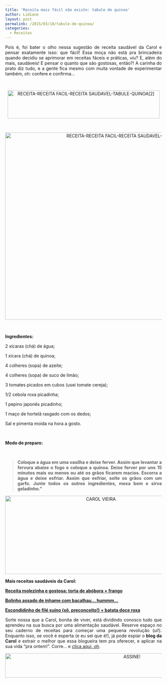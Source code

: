 ```yaml
---
title: 'Receita mais fácil não existe: tabule de quinoa'
author: Lidiane
layout: post
permalink: /2015/03/10/tabule-de-quinoa/
categories:
  - Receitas
---
```

<p align="justify">
  Pois é, foi bater o olho nessa sugestão de receita saudável da Carol e pensar exatamente isso: que fácil! Essa moça não está pra brincadeira quando decidiu se aprimorar em receitas fáceis e práticas, <em>viu</em>? E, além do mais, saudáveis! E pensar o quanto que são gostosas, então?! A carinha do prato diz tudo, e a gente fica mesmo com muita vontade de experimentar também, oh: confere e confirma…
</p>

&nbsp;

<p align="center">
  <a href="https://www.trololodemulher.com.br/2015/03/RECEITA-RECEITA-FACIL-RECEITA-SAUDAVEL-TABULE-QUINOA2.png"><img class="alignnone size-full wp-image-10824" src="https://www.trololodemulher.com.br/2015/03/RECEITA-RECEITA-FACIL-RECEITA-SAUDAVEL-TABULE-QUINOA2.png" alt="RECEITA-RECEITA FACIL-RECEITA SAUDAVEL-TABULE-QUINOA[2]" width="489" height="90" /></a>
</p>

&nbsp;

<p align="center">
  <a href="https://www.trololodemulher.com.br/2015/03/RECEITA-RECEITA-FACIL-RECEITA-SAUDAVEL-TABULE-QUINOA.jpg"><img class="alignnone size-full wp-image-10823" src="https://www.trololodemulher.com.br/2015/03/RECEITA-RECEITA-FACIL-RECEITA-SAUDAVEL-TABULE-QUINOA.jpg" alt="RECEITA-RECEITA FACIL-RECEITA SAUDAVEL-TABULE-QUINOA" width="800" height="600" /></a>
</p>

&nbsp;

**Ingredientes:**

2 xícaras (chá) de água;

1 xícara (chá) de quinoa;

4 colheres (sopa) de azeite;

4 colheres (sopa) de suco de limão;

3 tomates picados em cubos (usei tomate cereja);

1/2 cebola roxa picadinha;

1 pepino japonês picadinho;

1 maço de hortelã rasgado com os dedos;

Sal e pimenta moída na hora a gosto.

&nbsp;

**Modo de preparo:**

&nbsp;

> <p align="justify">
>   <strong>Coloque a água em uma vasilha e deixe ferver. Assim que levantar a fervura abaixe o fogo e coloque a quinoa. Deixe ferver por uns 15 minutos mais ou menos ou até os grãos ficarem macios. Escorra a água e deixe esfriar. Assim que esfriar, solte os grãos com um garfo. Junte todos os outros ingredientes, mexa bem e sirva geladinho.”</strong>
> </p>

<p align="center">
  <a href="https://www.trololodemulher.com.br/2014/07/CAROL-VIEIRA.png"><img class="alignnone size-full wp-image-10204" src="https://www.trololodemulher.com.br/2014/07/CAROL-VIEIRA.png" alt="CAROL VIEIRA" width="600" height="251" /></a>
</p>

<p align="justify">
  <strong>Mais receitas saudáveis da Carol:</strong>
</p>

<p align="justify">
  <a href="http://www.trololodemulher.com.br/2014/11/05/receita-torta-abobora-frango/" target="_blank" rel="noopener noreferrer"><strong>Receita molezinha e gostosa: torta de abóbora + frango</strong></a>
</p>

<p align="justify">
  <a href="http://www.trololodemulher.com.br/2014/11/19/inhame-assado-bacalhau/" target="_blank" rel="noopener noreferrer"><strong>Bolinho assado de inhame com bacalhau… hummm…</strong></a>
</p>

<p align="justify">
  <a href="http://www.trololodemulher.com.br/2014/10/15/escondidinho-file-suino/" target="_blank" rel="noopener noreferrer"><strong>Escondidinho de filé suíno (xô, preconceito!) + batata doce roxa</strong></a>
</p>

<p align="justify">
  Sorte nossa que a Carol, bonita de viver, está dividindo conosco tudo que aprendeu na sua busca por uma alimentação saudável. Reserve espaço no seu caderno de receitas para começar uma pequena revolução (ui!). Enquanto isso, se você é esperta (e eu sei que é!), já pode espiar o <strong>blog da Carol</strong> e extrair o melhor que essa blogueira tem pra oferecer, e aplicar na sua vida “pra ontem!”. Corre… e <a href="http://mundocarolvieira.blogspot.com.br/" target="_blank" rel="noopener noreferrer">clica aqui, oh</a>.
</p>

<p align="center">
  <a href="http://feedburner.google.com/fb/a/mailverify?uri=blogbichafemea&loc=pt_BR" target="_blank" rel="noopener noreferrer"><img class="alignnone size-full wp-image-10439" src="https://www.trololodemulher.com.br/2014/09/ASSINE.png" alt="ASSINE!" width="800" height="78" /></a>
</p>

<p align="justify">